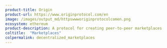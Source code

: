 ```yaml
---
product-title: Origin
product-url: https://www.originprotocol.com/en
image: /images/output_md/httpswwworiginprotocolcomen.png
ecosystem: ethereum
product-description: A protocol for creating peer-to-peer marketplaces utilizing Ethereum and IPFS.
coltitle:  "Marketplaces"
colpermalink: decentralized_marketplaces
---
```

